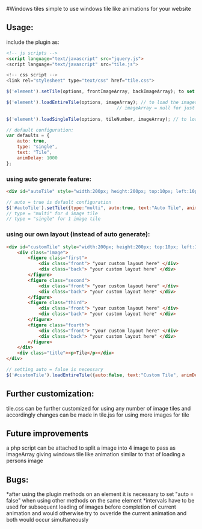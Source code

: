 #Windows tiles
simple to use windows tile like animations for your website

## Usage:
include the plugin as:
````html
<!-- js scripts -->
<script language="text/javascript" src="jquery.js">
<script language="text/javascript" src="tile.js">

<!-- css script -->
<link rel="stylesheet" type="text/css" href="tile.css">
````

````javascript
$('element').setTile(options, frontImageArray, backImageArray); to set the front and back of the tile

$('element').loadEntireTile(options, imageArray); // to load the images in imageArray along with animations
                                         // imageArray = null for just flipping the tiles
                                         
$('element').loadSingleTile(options, tileNumber, imageArray); // to load a single tile

// default configuration:
var defaults = {
	auto: true,
	type: "single",
	text: "Tile",
	animDelay: 1000
};
````

### using auto generate feature:
````html
<div id="autoTile" style="width:200px; height:200px; top:10px; left:10px;">  <!-- style is customizable -->
````

````javascript
// auto = true is default configuration 
$('#autoTile').setTile({type:"multi", auto:true, text:"Auto Tile", animDelay:2000}, frontImageArray, backImageArray);
// type = "multi" for 4 image tile
// type = "single" for 1 image tile
````


### using our own layout (instead of auto generate):
````html
<div id="customTile" style="width:200px; height:200px; top:10px; left:10px;">  <!-- style is customizable -->
  	<div class="image">
		<figure class="first">
			<div class="front"> "your custom layout here" </div>
			<div class="back"> "your custom layout here" </div>
		</figure>
		<figure class="second">
			<div class="front"> "your custom layout here" </div>
			<div class="back"> "your custom layout here" </div>
		</figure>
		<figure class="third">
			<div class="front"> "your custom layout here" </div>
			<div class="back"> "your custom layout here" </div>
		</figure>
		<figure class="fourth">	
			<div class="front"> "your custom layout here" </div>
			<div class="back"> "your custom layout here" </div>
		</figure>
	</div>	
	<div class="title"><p>Tile</p></div>
</div>
````

````javascript
// setting auto = false is necessary
$('#customTile').loadEntireTile({auto:false, text:"Custom Tile", animDelay:1000}, null); // null to just flip the tiles
````

## Further customization:
tile.css can be further customized for using any number of image tiles
and accordingly changes can be made in tile.jss for using more images for tile

## Future improvements
a php script can be attached to split a image into 4 image to pass as imageArray giving windows tile like animation similar to that of loading a persons image


## Bugs:
*after using the plugin methods on an element it is necessary to set "auto = false" when using other methods on the same element
*intervals have to be used for subsequent loading of images before completion of current animation and would otherwise
try to ovveride the current animation and both would occur simultaneously
